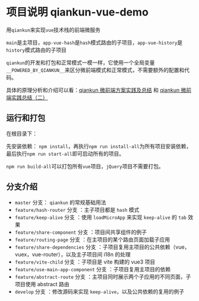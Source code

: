 # 项目说明 qiankun-vue-demo

用`qiankun`来实现`vue`技术栈的前端微服务

`main`是主项目，`app-vue-hash`是`hash`模式路由的子项目，`app-vue-history`是`history`模式路由的子项目

`qiankun`的开发和打包和正常模式一模一样，它使用一个全局变量`__POWERED_BY_QIANKUN__`来区分微前端模式和正常模式，不需要额外的配置和代码。

具体的原理分析和介绍可以看：[qiankun 微前端方案实践及总结](https://juejin.im/post/6844904185910018062) 和 [qiankun 微前端实践总结（二）](https://juejin.im/post/6856569463950639117)

## 运行和打包

在根目录下：

先安装依赖： `npm install`，再执行`npm run install-all`为所有项目安装依赖，最后执行`npm run start-all`即可启动所有的项目。

`npm run build-all`可以打包所有`vue`项目，`jQuery`项目不需要打包。



## 分支介绍


- `master` 分支： `qiankun` 的常规基础用法
- `feature/hash-router` 分支 ：主子项目都是 `hash` 模式
- `feature/keep-alive` 分支 ：使用 `loadMicroApp` 来实现 `keep-alive` 的 `tab` 效果
- `feature/share-component` 分支 ：项目间共享组件的例子
- `feature/routing-page` 分支 ：在主项目的某个路由页面加载子应用
- `feature/share-dependencies` 分支 ：子项目复用主项目的公共依赖（vue，vuex，vue-router），以及主子项目间 i18n 的处理
- `feature/vite-child` 分支 ：子项目是 vite 构建的 vue3 项目
- `feature/use-main-app-component` 分支 ：子项目复用主项目的依赖
- `feature/abstract-route` 分支 ：主项目同时展示两个子应用的不同页面，子项目使用 abstract 路由
- `develop` 分支 ：修改源码来实现 `keep-alive`，以及公共依赖的复用的例子